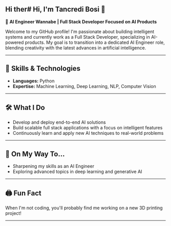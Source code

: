 ## Hi ther# Hi, I'm Tancredi Bosi 👋

🚀 **AI Engineer Wannabe | Full Stack Developer Focused on AI Products**

Welcome to my GitHub profile! I'm passionate about building intelligent systems and currently work as a Full Stack Developer, specializing in AI-powered products. My goal is to transition into a dedicated AI Engineer role, blending creativity with the latest advances in artificial intelligence.

---

## 🧠 Skills & Technologies

- **Languages:** Python
- **Expertise:** Machine Learning, Deep Learning, NLP, Computer Vision

---

## 🛠️ What I Do

- Develop and deploy end-to-end AI solutions
- Build scalable full stack applications with a focus on intelligent features
- Continuously learn and apply new AI techniques to real-world problems

---

## 🎯 On My Way To…

- Sharpening my skills as an AI Engineer
- Exploring advanced topics in deep learning and generative AI

---

## 🖨️ Fun Fact

When I'm not coding, you'll probably find me working on a new 3D printing project!

---

<!--
**tancredibosi/tancredibosi** is a ✨ special ✨ repository because its `README.md` (this file) appears on your GitHub profile.
-->
